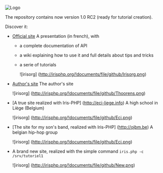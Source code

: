 ![Logo](http://irisphp.org/!documents/file/github/Title80.jpg)

The repository contains now version 1.0 RC2 (ready for tutorial creation).

Discover it:

* [Official site](http://irisphp.org) A presentation (in french), with 
  * a complete documentation of API
  * a wiki explaining how to use it and full details about tips and tricks
  * a serie of tutorials
  
    ![irisorg] (http://irisphp.org/!documents/file/github/Irisorg.png)
* [Author's site](http://thoorens.net) The author's site

    ![irisorg] (http://irisphp.org/!documents/file/github/Thoorens.png)
* [A true site realized with Iris-PHP] (http://eci-liege.info) A high school in Liège (Belgium)

    ![irisorg] (http://irisphp.org/!documents/file/github/Eci.png)
* [The site for my son's band, realized with Iris-PHP] (http://ojbm.be) A belgian hip-hop group    

    ![irisorg] (http://irisphp.org/!documents/file/github/Eci.png)

* A brand new site, realized with the simple command `iris.php -c /srv/tutoriel1`

    ![irisorg] (http://irisphp.org/!documents/file/github/New.png)
